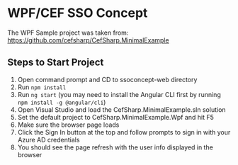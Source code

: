 WPF/CEF SSO Concept
=======================

The WPF Sample project was taken from: https://github.com/cefsharp/CefSharp.MinimalExample

## Steps to Start Project
1. Open command prompt and CD to ssoconcept-web directory
2. Run `npm install`
3. Run `ng start` (you may need to install the Angular CLI first by running `npm install -g @angular/cli`)
4. Open Visual Studio and load the CefSharp.MinimalExample.sln solution
5. Set the default project to CefSharp.MinimalExample.Wpf and hit F5
6. Make sure the browser page loads
7. Click the Sign In button at the top and follow prompts to sign in with your Azure AD credentials
8. You should see the page refresh with the user info displayed in the browser
